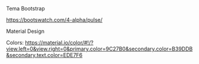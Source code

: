 Tema Bootstrap

https://bootswatch.com/4-alpha/pulse/

Material Design

Colors: https://material.io/color/#!/?view.left=0&view.right=0&primary.color=9C27B0&secondary.color=B39DDB&secondary.text.color=EDE7F6